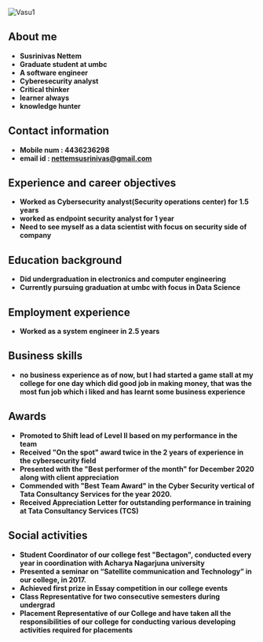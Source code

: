 ![Vasu1](https://user-images.githubusercontent.com/79036336/188333365-cf029777-7d34-4c47-b041-96466cae2953.jpeg)


## About me
* **Susrinivas Nettem**
* **Graduate student at umbc**
* **A software engineer**
* **Cyberesecurity analyst**
* **Critical thinker**
* **learner always**
* **knowledge hunter**

## Contact information
* **Mobile num : 4436236298**
* **email id : nettemsusrinivas@gmail.com**

## Experience and career objectives
* **Worked as Cybersecurity analyst(Security operations center) for 1.5 years**
* **worked as endpoint security analyst for 1 year**
* **Need to see myself as a data scientist with focus on security side of company**

## Education background
* **Did undergraduation in electronics and computer engineering**
* **Currently pursuing graduation at umbc with focus in Data Science**

## Employment experience
* **Worked as a system engineer in 2.5 years**

## Business skills
* **no business experience as of now, but I had started a game stall at my college for one day which did good job in making money, that was the most fun job which i liked and has learnt some business experience**

## Awards
* **Promoted to Shift lead of Level II based on my performance in the team**
* **Received "On the spot" award twice in the 2 years of experience in the cybersecurity field**
* **Presented with the "Best performer of the month" for December 2020 along with client
appreciation**
* **Commended with "Best Team Award" in the Cyber Security vertical of Tata Consultancy Services
for the year 2020.**
* **Received Appreciation Letter for outstanding performance in training at Tata Consultancy
Services (TCS)**

## Social activities
* **Student Coordinator of our college fest "Bectagon", conducted every year in coordination with
Acharya Nagarjuna university**
* **Presented a seminar on “Satellite communication and Technology” in our college, in 2017.**
* **Achieved first prize in Essay competition in our college events**
* **Class Representative for two consecutive semesters during undergrad**
* **Placement Representative of our College and have taken all the responsibilities of our college for
conducting various developing activities required for placements**


